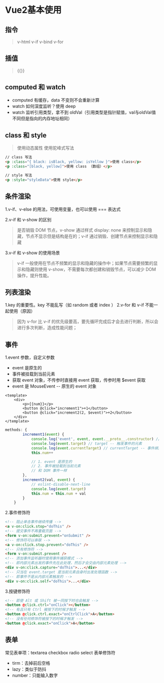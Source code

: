 # Vue2基本使用
## 指令
> v-html v-if v-bind v-for

## 插值
> {{}}

## computed 和 watch
- computed 有缓存，data 不变则不会重新计算
- watch 如何深度监听？使用 deep
- watch 监听引用类型，拿不到 oldVal（引用类型是指针赋值，val与oldVal值不同但是指向的内存地址相同）

## class 和 style
> 使用动态属性
> 使用驼峰式写法
```html
// class 写法
<p :class="{ black: isBlack, yellow: isYellow }">使用 class</p>
<p :class="[black, yellow]">使用 class （数组）</p>

// style 写法
<p :style="styleData">使用 style</p>
```

## 条件渲染
1.v-if、v-else 的用法，可使用变量，也可以使用 === 表达式

2.v-if 和 v-show 的区别
> 是否销毁 DOM 节点，v-show 通过样式 display: none 来控制显示和隐藏，节点不显示但是结构是在的；v-if 通过销毁、创建节点来控制显示和隐藏

3.v-if 和 v-show 的使用场景
> v-if 一般使用在节点不频繁的显示和隐藏的操作中；如果节点需要频繁的显示和隐藏则使用 v-show，不需要每次都创建和销毁节点，可以减少 DOM 操作，提升性能。

## 列表渲染
1.key 的重要性。key 不能乱写（如 random 或者 index ）
2.v-for 和 v-if 不能一起使用（原因）
> 因为 v-for 比 v-if 的优先级要高，要先循环完成后才会去进行判断，所以会进行多次判断，造成性能问题；

## 事件
1.event 参数，自定义参数
- event 是原生的
- 事件被挂载到当前元素
- 获取 event 对象，不传参时直接用 event 获取，传参时用 $event 获取
- event 是 MouseEvent -- 原生的 event 对象
```vue
<template>
    <div>
        <p>{{num}}</p>
        <button @click="increment1">+1</button>
        <button @click="increment2(2, $event)">+2</button>
    </div>
</template>
```
```js
methods: {
        increment1(event) {
            console.log('event', event, event.__proto__.constructor) // 是原生的 event 对象
            console.log(event.target) // target -- 触发事件的元素
            console.log(event.currentTarget) // currentTarget -- 事件绑定的元素， 注意，事件是被注册到当前元素的，和 React 不一样
            this.num++

            // 1. event 是原生的
            // 2. 事件被挂载到当前元素
            // 和 DOM 事件一样
        },
        increment2(val, event) {
            // eslint-disable-next-line
            console.log(event.target)
            this.num = this.num + val
        }
    }
```

2.事件修饰符
```html
<!-- 阻止单击事件继续传播 -->
<a v-on:click.stop="doThis" />
<!-- 提交事件不再重载页面 -->
<form v-on:submit.prevent="onSubmit" />
<!-- 修饰符可以串联 -->
<a v-on:click.stop.prevent="doThis" />
<!-- 只有修饰符 -->
<form v-on:submit.prevent />
<!-- 添加事件监听器时使用事件捕获模式 -->
<!-- 即内部元素出发的事件先在此处理，然后才会交由内部元素处理 -->
<div v-on:click.capture="doThis">...</div>
<!-- 只当在 event.target 是当前元素自身时出发处理函数 -->
<!-- 即事件不是从内部元素触发的 -->
<div v-on:click.self="doThis">...</div>
```

3.按键修饰符
```html
<!-- 即使 Alt 或 Shift 被一同按下时也会触发 -->
<button @click.ctrl="onClick"></button>
<!-- 有且只有 Ctrl 被按下的时候才触发 -->
<button @click.ctrl.exact="onCtrlClick">A</button>
<!-- 没有任何修饰符被按下的时候才触发 -->
<button @click.exact="onClick">A</button>
```

## 表单
常见表单项：textarea checkbox radio select
表单修饰符
- tirm：去掉前后空格
- lazy：类似于防抖
- number：只能输入数字